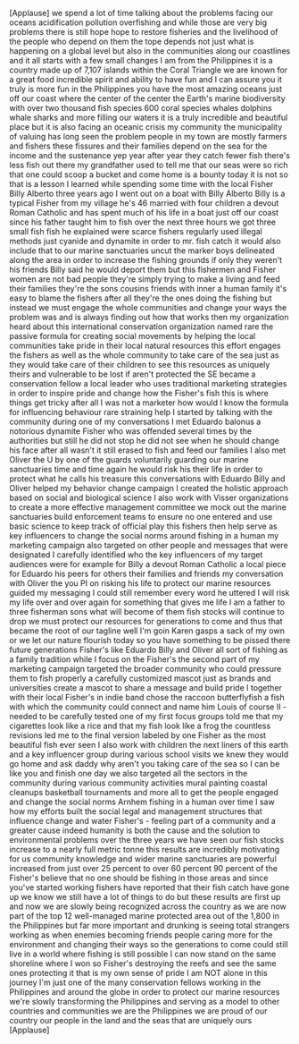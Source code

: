 
[Applause]
we spend a lot of time talking about the
problems facing our oceans acidification
pollution overfishing and while those
are very big problems there is still
hope hope to restore fisheries and the
livelihood of the people who depend on
them the tope depends not just what is
happening on a global level but also in
the communities along our coastlines and
it all starts with a few small changes I
am from the Philippines it is a country
made up of 7,107 islands within the
Coral Triangle we are known for a great
food incredible spirit and ability to
have fun and I can assure you it truly
is more fun in the Philippines you have
the most amazing oceans just off our
coast
where the center of the center the
Earth&#39;s marine biodiversity with over
two thousand fish species 600 coral
species whales dolphins whale sharks and
more filling our waters it is a truly
incredible and beautiful place but it is
also facing an oceanic crisis my
community the municipality of valuing
has long seen the problem people in my
town are mostly farmers and fishers
these fissures and their families depend
on the sea for the income and the
sustenance yep year after year they
catch fewer fish there&#39;s less fish out
there my grandfather used to tell me
that our seas were so rich that one
could scoop a bucket and come home is a
bounty today it is not so that is a
lesson I learned while spending some
time with the local Fisher Billy Alberto
three years ago
I went out on a boat with Billy Alberto
Billy is a typical Fisher from my
village he&#39;s 46 married with four
children a devout Roman Catholic and has
spent much of his life in a boat just
off our coast
since his father taught him to fish over
the next three hours
we got three small fish fish he
explained
were scarce fishers regularly used
illegal methods
just cyanide and dynamite in order to
mr. fish catch it would also include
that to our marine sanctuaries uncut the
marker boys delineated along the area in
order to increase the fishing grounds if
only they weren&#39;t his friends Billy said
he would deport them but this fishermen
and Fisher women are not bad people
they&#39;re simply trying to make a living
and feed their families they&#39;re the sons
cousins friends with inner a human
family it&#39;s easy to blame the fishers
after all they&#39;re the ones doing the
fishing but instead we must engage the
whole communities and change your ways
the problem was and is always finding
out how that works then my organization
heard about this international
conservation organization named rare the
passive formula for creating social
movements by helping the local
communities take pride in their local
natural resources this effort engages
the fishers as well as the whole
community to take care of the sea just
as they would take care of their
children to see this resources as
uniquely theirs and vulnerable to be
lost if aren&#39;t protected the SE became a
conservation fellow a local leader who
uses traditional marketing strategies in
order to inspire pride and change how
the Fisher&#39;s fish this is where things
get tricky
after all I was not a marketer how would
I know the formula for influencing
behaviour rare straining help I started
by talking with the community during one
of my conversations I met Eduardo
balonus a notorious dynamite Fisher who
was offended several times by the
authorities but still he did not stop he
did not see when he should change his
face after all wasn&#39;t it still erased to
fish and feed our families I also met
Oliver the U by one of the guards
voluntarily guarding our marine
sanctuaries
time and time again he would risk his
their life in order to protect what he
calls his treasure this conversations
with Eduardo Billy and Oliver helped my
behavior change campaign I created the
holistic approach based on social and
biological science
I also work with Visser organizations to
create a more effective management
committee we mock out the marine
sanctuaries build enforcement teams to
ensure no one entered and use basic
science to keep track of official play
this fishers then help serve as key
influencers to change the social norms
around fishing in a human my marketing
campaign also targeted on other people
and messages that were designated I
carefully identified who the key
influencers of my target audiences were
for example for Billy a devout Roman
Catholic a local piece for Eduardo his
peers for others their families and
friends my conversation with Oliver the
you PI on risking his life to protect
our marine resources guided my messaging
I could still remember every word he
uttered I will risk my life over and
over again for something that gives me
life I am a father to three fisherman
sons what will become of them fish
stocks will continue to drop we must
protect our resources for generations to
come
and thus that became the root of our
tagline well I&#39;m goin Karen gasps a sack
of my own
or we let our nature flourish today so
you have something to be pissed there
future generations Fisher&#39;s like Eduardo
Billy and Oliver all sort of fishing as
a family tradition while I focus on the
Fisher&#39;s the second part of my marketing
campaign targeted the broader community
who could pressure them to fish properly
a carefully customized mascot just as
brands and universities create a mascot
to share a message and build pride I
together with their local Fisher&#39;s in
indie band chose the raccoon
butterflyfish a fish with which the
community could connect and name him
Louis of course II - needed to be
carefully tested one of my first focus
groups told me that my cigarettes look
like a rice and that my fish look like a
frog the countless revisions led me to
the final version labeled by one Fisher
as the most beautiful fish
ever seen I also work with children the
next liners of this earth and a key
influencer group during various school
visits we knew they would go home and
ask daddy why aren&#39;t you taking care of
the sea so I can be like you and finish
one day we also targeted all the sectors
in the community during various
community activities mural painting
coastal cleanups basketball tournaments
and more all to get the people engaged
and change the social norms Arnhem
fishing in a human over time I saw how
my efforts built the social legal and
management structures that influence
change and water Fisher&#39;s - feeling part
of a community and a greater cause
indeed humanity is both the cause and
the solution to environmental problems
over the three years
we have seen our fish stocks increase to
a nearly full metric tonne this results
are incredibly motivating for us
community knowledge and wider marine
sanctuaries are powerful increased from
just over 25 percent to over 60 percent
90 percent of the Fisher&#39;s believe that
no one should be fishing in those areas
and since you&#39;ve started working fishers
have reported that their fish catch have
gone up we know we still have a lot of
things to do but these results are first
up and now we are slowly being
recognized across the country as we are
now part of the top 12 well-managed
marine protected area out of the 1,800
in the Philippines
but far more important and drunking is
seeing total strangers working as when
enemies becoming friends people caring
more for the environment and changing
their ways
so the generations to come could still
live in a world where fishing is still
possible
I can now stand on the same shoreline
where I won so Fisher&#39;s destroying the
reefs and see the same ones protecting
it that is my own sense of pride I am
NOT alone in this journey I&#39;m just one
of the many conservation fellows working
in the Philippines and around the globe
in order to protect our marine resources
we&#39;re slowly transforming the
Philippines and serving as a model to
other countries and communities we are
the Philippines we are proud of our
country our people in the land and the
seas that are uniquely ours
[Applause]
